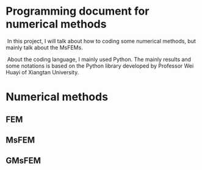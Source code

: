 # Programming document for numerical methods



​	In this project, I will talk about how to coding some numerical methods, but mainly talk about the MsFEMs.

​	About the coding language, I mainly used Python. The mainly results and some notations is based on the Python library developed by Professor Wei Huayi of Xiangtan University.

# Numerical methods
## FEM

##  MsFEM

## GMsFEM
